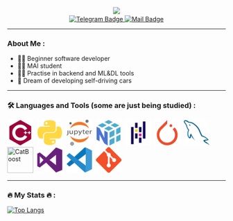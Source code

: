 <div id="header" align="center">
  <img src="https://media.giphy.com/media/iigcSmBaMUC5FoSUlu/giphy.gif" width="250"/>
  <div id="badges">
    <a href="https://t.me/ilya_zhbanov">
      <img src="https://img.shields.io/badge/Telegram-blue?logo=telegram&logoColor=white" width="130" alt="Telegram Badge"/>
    </a>
    <a href="mailto:iamilyazhbanov@gmail.com">
      <img src="https://img.shields.io/badge/mail-white?logo=gmail&style=for-the-badge" width="113" alt="Mail Badge"/>
    </a>
  </div>
</div>



---
### About Me :
* :man_technologist: Beginner software developer 
* :man_student: MAI student 
* :weight_lifting_man: Practise in backend and ML&DL tools
* :red_car: Dream of developing self-driving cars
---
### :hammer_and_wrench: Languages and Tools (some are just being studied) :

<div>
  <img src="https://github.com/devicons/devicon/blob/master/icons/cplusplus/cplusplus-plain.svg" title = "CPlusPlus" width="60" height="60"/>&nbsp;
  <img src="https://github.com/devicons/devicon/blob/master/icons/python/python-plain.svg" title = "Python" width="60" height="60"/>&nbsp;
  <img src="https://github.com/devicons/devicon/blob/master/icons/jupyter/jupyter-original-wordmark.svg" title = "Jupyter" width="60" height="60"/>&nbsp;
  <img src="https://github.com/devicons/devicon/blob/master/icons/numpy/numpy-original.svg" title = "Numpy" width="60" height="60"/>&nbsp;
  <img src="https://github.com/devicons/devicon/blob/master/icons/pandas/pandas-original.svg" title = "Pandas" width="60" height="60"/>&nbsp;
  <img src="https://github.com/devicons/devicon/blob/master/icons/pytorch/pytorch-original.svg" title = "PyTorch" width="60" height="60"/>&nbsp;
  <img src="https://github.com/devicons/devicon/blob/master/icons/mysql/mysql-plain.svg" title = "MySQL" width="60" height="60"/>&nbsp;
  <img src="https://dildehdrg5ol8.cloudfront.net/images/%252540catboost-edd4f133aa13d952f3f4b3fca40b9182.png" title = "CatBoost" width="60" height="60"/>&nbsp;
  <img src="https://github.com/devicons/devicon/blob/master/icons/visualstudio/visualstudio-plain.svg" title = "VisualStudio" width="60" height="60"/>&nbsp;
  <img src="https://github.com/devicons/devicon/blob/master/icons/vscode/vscode-original.svg" title = "VScode" width="60" height="60"/>&nbsp;
  <img src="https://github.com/devicons/devicon/blob/master/icons/git/git-plain.svg" title = "Git" width="60" height="60"/>&nbsp;
</div>

---

### :fire: My Stats :fire: :

[![Top Langs](https://github-readme-stats.vercel.app/api/top-langs/?username=t041lk8&layout=compact&theme=vue-dark)](https://github.com/anuraghazra/github-readme-stats)
